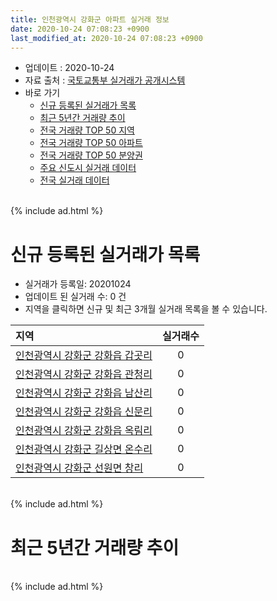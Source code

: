 ```yaml
---
title: 인천광역시 강화군 아파트 실거래 정보
date: 2020-10-24 07:08:23 +0900
last_modified_at: 2020-10-24 07:08:23 +0900
---
```


* 업데이트 : 2020-10-24
* 자료 출처 : [국토교통부 실거래가 공개시스템](http://rt.molit.go.kr)
* 바로 가기
    * [신규 등록된 실거래가 목록](#신규-등록된-실거래가-목록)
    * [최근 5년간 거래량 추이](#최근-5년간-거래량-추이)
    * [전국 거래량 TOP 50 지역](https://inasie.github.io/apt-trade-info/최근-3개월-전국에서-가장-거래가-많이-발생한-지역)
    * [전국 거래량 TOP 50 아파트](https://inasie.github.io/apt-trade-info/최근-3개월-전국에서-가장-거래가-많이-발생한-아파트)
    * [전국 거래량 TOP 50 분양권](https://inasie.github.io/apt-trade-info/최근-3개월-전국에서-가장-거래가-많이-발생한-분양권)
    * [주요 신도시 실거래 데이터](https://inasie.github.io/apt-trade-info/주요-신도시)
    * [전국 실거래 데이터](https://inasie.github.io/apt-trade-info/전국)

<br>
{% include ad.html %}
<br>

# 신규 등록된 실거래가 목록
* 실거래가 등록일: 20201024
* 업데이트 된 실거래 수: 0 건
* 지역을 클릭하면 신규 및 최근 3개월 실거래 목록을 볼 수 있습니다.


|지역|실거래수|
|:---|:---:|
|[인천광역시 강화군 강화읍 갑곳리](https://inasie.github.io/apt-trade-info/인천광역시-강화군-강화읍-갑곳리)|0|
|[인천광역시 강화군 강화읍 관청리](https://inasie.github.io/apt-trade-info/인천광역시-강화군-강화읍-관청리)|0|
|[인천광역시 강화군 강화읍 남산리](https://inasie.github.io/apt-trade-info/인천광역시-강화군-강화읍-남산리)|0|
|[인천광역시 강화군 강화읍 신문리](https://inasie.github.io/apt-trade-info/인천광역시-강화군-강화읍-신문리)|0|
|[인천광역시 강화군 강화읍 옥림리](https://inasie.github.io/apt-trade-info/인천광역시-강화군-강화읍-옥림리)|0|
|[인천광역시 강화군 길상면 온수리](https://inasie.github.io/apt-trade-info/인천광역시-강화군-길상면-온수리)|0|
|[인천광역시 강화군 선원면 창리](https://inasie.github.io/apt-trade-info/인천광역시-강화군-선원면-창리)|0|


<br>
{% include ad.html %}
<br>

# 최근 5년간 거래량 추이


<div style="width:100%;">
    <canvas id="deal_progress" height="200"></canvas>
</div>

<script>
new Chart(document.getElementById("deal_progress"), {
    type: 'line',
    data: {
        labels: ['201510','201511','201512','201601','201602','201603','201604','201605','201606','201607','201608','201609','201610','201611','201612','201701','201702','201703','201704','201705','201706','201707','201708','201709','201710','201711','201712','201801','201802','201803','201804','201805','201806','201807','201808','201809','201810','201811','201812','201901','201902','201903','201904','201905','201906','201907','201908','201909','201910','201911','201912','202001','202002','202003','202004','202005','202006','202007','202008','202009','202010'],
        datasets: [{
            label: '매매',
            pointRadius: 1,
            data: [11, 14, 11, 8, 16, 15, 25, 41, 20, 20, 10, 19, 20, 14, 10, 11, 16, 13, 7, 16, 14, 11, 13, 11, 19, 8, 13, 12, 11, 18, 14, 9, 7, 11, 16, 12, 13, 13, 11, 13, 12, 16, 10, 11, 6, 16, 8, 7, 4, 7, 15, 10, 14, 4, 10, 19, 10, 25, 14, 8, 5],
            borderColor: "rgba(255, 201, 14, 1)",
            backgroundColor: "rgba(255, 201, 14, 0.5)",
            fill: false,
            lineTension: 0
        },{
            label: '전월세',
            pointRadius: 1,
            data: [4, 7, 2, 6, 4, 2, 3, 3, 6, 8, 5, 5, 8, 10, 5, 7, 6, 10, 2, 4, 7, 7, 5, 7, 7, 5, 4, 4, 11, 9, 6, 4, 5, 4, 4, 3, 4, 8, 7, 3, 7, 11, 5, 5, 5, 3, 5, 8, 6, 3, 5, 5, 4, 5, 4, 6, 6, 6, 4, 4, 0],
            borderColor: "rgba(0, 141, 185, 1)",
            backgroundColor: "rgba(0, 141, 185, 0.5)",
            fill: false,
            lineTension: 0
        }
        ]
    },
    options: {
        responsive: true,
        title: {
            display: false
        },
        tooltips: {
            mode: 'index',
            intersect: false
        },
        hover: {
            mode: 'nearest',
            intersect: true
        },
        scales: {
            xAxes: [{
                display: true,
                scaleLabel: {
                    display: true,
                    labelString: '년/월'
                }
            }],
            yAxes: [{
                display: true,
                ticks: {
                    suggestedMin: 0,
                },
                scaleLabel: {
                    display: true,
                    labelString: '실거래 수'
                }
            }]
        }
    }
});

</script>


<br>
{% include ad.html %}
<br>

